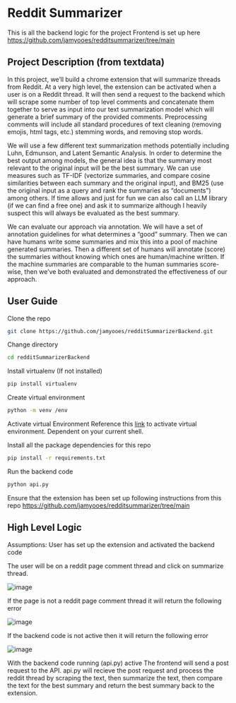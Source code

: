 ﻿# Reddit Summarizer
This is all the backend logic for the project
Frontend is set up here https://github.com/jamyooes/redditsummarizer/tree/main

##  Project Description (from textdata)
In this project, we’ll build a chrome extension that will summarize threads from Reddit. At a very high level, the extension can be activated when a user is on a Reddit thread. It will then send a request to the backend which will scrape some number of top level comments and concatenate them together to serve as input into our text summarization model which will generate a brief summary of the provided comments. Preprocessing comments will include all standard procedures of text cleaning (removing emojis, html tags, etc.) stemming words, and removing stop words.

We will use a few different text summarization methods potentially including Luhn, Edmunson, and Latent Semantic Analysis. In order to determine the best output among models, the general idea is that the summary most relevant to the original input will be the best summary. We can use measures such as TF-IDF (vectorize summaries, and compare cosine similarities between each summary and the original input), and BM25 (use the original input as a query and rank the summaries as “documents”) among others. If time allows and just for fun we can also call an LLM library (if we can find a free one) and ask it to summarize although I heavily suspect this will always be evaluated as the best summary.

We can evaluate our approach via annotation. We will have a set of annotation guidelines for what determines a “good” summary. Then we can have humans write some summaries and mix this into a pool of machine generated summaries. Then a different set of humans will annotate (score) the summaries without knowing which ones are human/machine written. If the machine summaries are comparable to the human summaries score-wise, then we’ve both evaluated and demonstrated the effectiveness of our approach.

## User Guide
Clone the repo
```bash
git clone https://github.com/jamyooes/redditSummarizerBackend.git
```

Change directory 
```bash
cd redditSummarizerBackend
```

Install virtualenv (If not installed)
```bash
pip install virtualenv
```

Create virtual environment
```bash
python -m venv /env
```

Activate virtual Environment
Reference this [link](https://docs.python.org/3/library/venv.html#how-venvs-work) to activate virtual environment. Dependent on your current shell.

Install all the package dependencies for this repo
```bash
pip install -r requirements.txt
```

Run the backend code
```bash
python api.py
```

Ensure that the extension has been set up following instructions from this repo
https://github.com/jamyooes/redditsummarizer/tree/main

## High Level Logic
Assumptions:
User has set up the extension and activated the backend code 

The user will be on a reddit page comment thread and click on summarize thread.

![image](https://github.com/user-attachments/assets/1556dabf-5ec4-497a-a744-1d931ea5bbbd)

If the page is not a reddit page comment thread it will return the following error

![image](https://github.com/user-attachments/assets/82ae4ae3-971a-480b-9ca4-88c92bd616a3)

If the backend code is not active then it will return the following error

![image](https://github.com/user-attachments/assets/60fff8fe-b052-4579-b2c7-40e3ad773ce5)

With the backend code running (api.py) active The frontend will send a post request to the API.
api.py will recieve the post request and process the reddit thread by scraping the text, then summarize the text, then compare the text for the best summary and return the best summary back to the extension.
